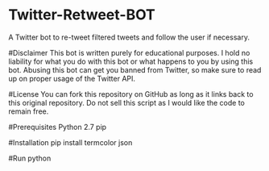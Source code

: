 # Twitter-Retweet-BOT
A Twitter bot to re-tweet filtered tweets and follow the user if necessary.


#Disclaimer
This bot is written purely for educational purposes. I hold no liability for what you do with this bot or what happens to you by using this bot. Abusing this bot can get you banned from Twitter, so make sure to read up on proper usage of the Twitter API.

#License
You can fork this repository on GitHub as long as it links back to this original repository. Do not sell this script as I would like the code to remain free.

#Prerequisites
Python 2.7
pip

#Installation
pip install termcolor json

#Run
python 
